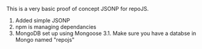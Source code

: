 This is a very basic proof of concept JSONP for repoJS. 

1. Added simple JSONP
2. npm is managing dependancies
3. MongoDB set up using Mongoose
  3.1. Make sure you have a databse in Mongo named "repojs"
